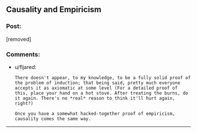 ## Causality and Empiricism

### Post:

[removed]

### Comments:

- u/fljared:
  ```
  There doesn't appear, to my knowledge, to be a fully solid proof of the problem of induction; that being said, pretty much everyone accepts it as axiomatic at some level (For a detailed proof of this, place your hand on a hot stove. After treating the burns, do it again. There's no *real* reason to think it'll hurt again, right?)

  Once you have a somewhat hacked-together proof of empiricism, causality comes the same way.
  ```

---


